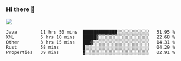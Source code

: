 ### Hi there 👋
![](https://github-readme-stats.vercel.app/api?username=tuichenchuxin)
<!--START_SECTION:waka-->
```text
Java         11 hrs 50 mins  █████████████░░░░░░░░░░░░   51.95 % 
XML          5 hrs 10 mins   █████▓░░░░░░░░░░░░░░░░░░░   22.68 % 
Other        3 hrs 15 mins   ███▓░░░░░░░░░░░░░░░░░░░░░   14.31 % 
Rust         58 mins         █░░░░░░░░░░░░░░░░░░░░░░░░   04.29 % 
Properties   39 mins         ▓░░░░░░░░░░░░░░░░░░░░░░░░   02.91 % 
```
<!--END_SECTION:waka-->

